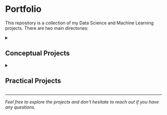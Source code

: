 # Portfolio

This repository is a collection of my Data Science and Machine Learning projects. There are two main directories:

<details>
  <summary><h2>Conceptual Projects</h2></summary>

  The Conceptual Projects directory contains several machine learning projects that I've built from scratch. The following algorithms are included:  
  - Linear Regression
  - Logistic Regression
  - K Nearest Neighbors
  <details>
    <summary><h3>Sample Images</h3></summary>

    <h4>Linear Regression Models Comparison</h4>
    

    <img src="Portfolio/images/Scratch%20vs%20SKLearn%20models.jpg" alt="Models Comparison">

    <img src="Portfolio/images/Scratch%20vs%20SKlearn%20r2%20and%20mae.jpg" alt="Model Scores Compared">

    <img src="Portfolio/images/Scratch%20and%20SKLEARN%20overlaid.jpg" alt="Models Overlaid">

  </details>
</details>
 
<details>
  <summary><h2>Practical Projects</h2></summary>

  The Practical Projects directory contains projects that apply the technical knowledge demonstrated in the Skills_Showcase. Projects include:
  - Color Palette Extractor
  - Famous Paintings Color Data 

</details>

---

_Feel free to explore the projects and don't hesitate to reach out if you have any questions._
